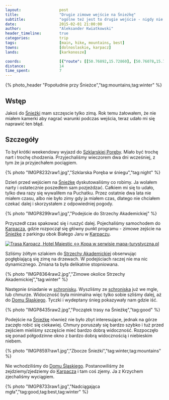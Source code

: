 ```yaml
---
layout:                 post
title:                  "Drugie zimowe wejście na Śnieżkę"
subtitle:               "ogólne też jest to drugie wejście - nigdy nie byłem na Śnieżce o innej porze roku"
date:                   2015-02-01 21:00:00
author:                 "Aleksander Kwiatkowski"
header_timeline:        true
categories:             trip
tags:                   [main, hike, mountains, best]
towns:                  [dolnoslaskie, karpacz]
lands:                  [karkonosze]

coords:                 [{"route": [[50.76892,15.72860], [50.76078,15.72191], [50.76157,15.71131], [50.75098,15.70856], [50.74924,15.71101], [50.74126,15.70620], [50.73873,15.73058], [50.73615,15.73487], [50.73593,15.73989]], "type": "hike"}, {"route": [[50.82698,15.52129], [50.83663,15.56919], [50.85072,15.57365], [50.84606,15.64017], [50.83565,15.66987], [50.83007,15.69656], [50.83478,15.71458], [50.81716,15.74308], [50.81429,15.76265], [50.80431,15.76694], [50.78130,15.76299]], "type": "car"}]
distance:               14
time_spent:             7
---
```


[vimeo-1]:                  https://vimeo.com/118575991
[vimeo-2]:                  https://vimeo.com/118589851
[vimeo-3]:                  https://vimeo.com/118605307
[vimeo-dslr]:               https://vimeo.com/118818266
[vimeo-ski]:                https://vimeo.com/118859974

[wiki-sniezka]:             https://pl.wikipedia.org/wiki/%C5%9Anie%C5%BCka
[wiki-szklarska]:           https://pl.wikipedia.org/wiki/Szklarska_Por%C4%99ba
[wiki-karpacz]:             https://pl.wikipedia.org/wiki/Karpacz
[wiki-strzecha]:            https://pl.wikipedia.org/wiki/Schronisko_PTTK_%E2%80%9EStrzecha_Akademicka%E2%80%9D
[wiki-dom-slaski]:          https://pl.wikipedia.org/wiki/Schronisko_G%C3%B3rskie_%E2%80%9EDom_%C5%9Al%C4%85ski%E2%80%9D

{% photo_header "Popołudnie przy Śnieżce","tag:mountains,tag:winter" %}

Wstęp
-----

Jakoś do [Śnieżki][wiki-sniezka] mam szczęscie tylko zimą. Rok temu żałowałem, że nie miałem
kamerki aby nagrać warunki podczas wejścia, teraz udało mi się naprawić ten błąd.

Szczegóły
---------

To był krótki weekendowy wyjazd do [Szklarskiej Poręby][wiki-szklarska]. Miało być
trochę nart i trochę chodzenia. Przyjechaliśmy wieczorem dwa dni wcześniej, z tym że
ja przyjechałem pociągiem.

{% photo "IMGP8232raw1.jpg","Szklarska Poręba w śniegu","tag:night" %}

Dzień przed wejściem na [Śnieżkę][wiki-sniezka] dyskutowaliśmy co robimy. Ja
wolałem narty i ostatecznie poszedłem sam pozjeżdzać. Całkiem mi się to udało,
tylko dwa razy się wywaliłem na Puchatku. Przez ostatnie dwa lata nie miałem
czasu, albo nie było zimy gdy ja miałem czas, dlatego nie chciałem czekać dalej i skorzystałem
z odpowiedniej pogody.

{% photo "IMGP8299raw1.jpg","Podejście do Strzechy Akademickiej" %}

Przyszedł czas spakować się i ruszyć dalej. Pojechaliśmy samochodem do [Karpacza][wiki-karpacz],
gdzie rozpoczął się główny punkt programu - zimowe zejście na [Śnieżkę][wiki-sniezka]
z parkingu obok Białego Jaru w [Karpaczu][wiki-karpacz].

<a href="http://mapa-turystyczna.pl/route/zkdz" title="Trasa Karpacz, Hotel Majestic ↔ Kopa w serwisie mapa-turystyczna.pl"><img alt="Trasa Karpacz, Hotel Majestic ↔ Kopa w serwisie mapa-turystyczna.pl" src="http://mapa-turystyczna.pl/images/icon-s.png" /></a>

Szliśmy żółtym szlakiem do [Strzechy Akademickiej][wiki-strzecha] obserwując
pogłębiającą się zimę na drzewach. W podejściach raczej nie ma nic dynamicznego.
Zmiana ta była delikatnie stopniowana.

{% photo "IMGP8364raw2.jpg","Zimowe okolice Strzechy Akademickiej","tag:winter" %}

Następnie śniadanie w [schronisku][wiki-strzecha]. Wyszliśmy
ze [schroniska][wiki-strzecha]
już we mgle, lub chmurze. Widoczność była minimalna więc tylko sobie szliśmy dalej,
aż do [Domu Śląskiego][wiki-dom-slaski]. Tyczki i wydeptany śnieg pokazywały nam gdzie
iść.

{% photo "IMGP8435raw2.jpg","Początek trasy na Śnieżkę","tag:good" %}

Podejście na [Śnieżkę][wiki-sniezka] również nie było zbyt interesujące, jednak na górze
zaczęło robić się ciekawiej. Chmury poruszały się bardzo szybko i tuż przed zejściem
mieliśmy szczęście mieć bardzo dobrą widoczność. Rozpoczęło się ponad półgodzinne
okno z bardzo dobrą widocznością i niebieskim niebem.

{% photo "IMGP8597raw1.jpg","Zbocze Śnieżki","tag:winter,tag:mountains" %}

Nie wchodziliśmy do [Domu Śląskiego][wiki-dom-slaski]. Postanowiliśmy że zejdziemy/zjedziemy
do [Karpacza][wiki-karpacz] i tam coś zjemy. Ja z Krzychem zjechaliśmy wyciągiem.

{% photo "IMGP8733raw1.jpg","Nadciągająca mgła","tag:good,tag:best,tag:winter" %}
